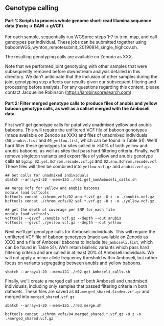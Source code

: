 ## Genotype calling

#### Part 1: Scripts to process whole genome short-read Illumina sequence data (fastq -> BAM -> gVCF).

For each sample, sequentially run WGSproc steps 1-7 to trim, map, and call genotypes per individual. These jobs can be submitted together using baboonWGS_wynton_remotesubmit_20190814_single_highcov.sh. 

The resulting genotyping calls are available on Zenodo as XXX. 

Note that we performed joint genotyping with other samples that were subsequently removed before downstream analysis detailed in this directory. We don’t anticipate that the inclusion of other samples during the joint genotyping step affects our results given our subsequent filtering and processing before analysis. For any questions regarding this content, please contact Jacqueline Robinson (https://jarobinsonresearch.com). 

#### Part 2: Filter merged genotype calls to produce files of anubis and yellow baboon genotype calls, as well as a callset merged with the Amboseli data. 

First we'll get genotype calls for putatively unadmixed yellow and anubis baboons. This will require the unfiltered VCF file of baboon genotypes (made available on Zenodo as XXX) and files of unadmixed individuals (`00_anubis.list` and `00_yellow.list`, which can be found in Table S1). We'll hard filter these genotypes for sites called in >50% of both yellow and anubis baboons, as well as sites that pass hard filtering criteria. Finally, we'll remove singleton variants and export files of yellow and anubis genotype calls as `bgzip 02.yel.$chrom.recode.vcf.gz` and `02.anu.$chrom.recode.vcf`. These files will then be combined into `yellow.vcf.gz` and `anubis.vcf.gz`. 

```console
## Get calls for unadmixed individuals
sbatch --array=1-20 --mem=12G ./r01.get_nonAmboseli_calls.sh

## merge vcfs for yellow and anubis baboons
module load bcftools
bcftools concat ./chrom_vcfs/02.anu.*.vcf.gz -O z -o ./anubis.vcf.gz
bcftools concat ./chrom_vcfs/02.yel.*.vcf.gz -O z -o ./yellow.vcf.gz

## get the depth of coverage per SNP for each file
module load vcftools
vcftools --gzvcf ./anubis.vcf.gz --depth --out anubis
vcftools --gzvcf ./yellow.vcf.gz --depth --out yellow

```

Next we'll get genotype calls for Amboseli individuals. This will require the unfiltered VCF file of baboon genotypes (made available on Zenodo as XXX) and a file of Amboseli baboons to include (`00_amboseli.list`, which can be found in Table S1). We'll retain biallelic variants which pass hard filtering criteria and are called in at least 20% of Amboseli individuals. We will not apply a minor allele frequency threshold within Amboseli, but rather focus on variants segregating between anubis and yellow baboons. 

```console
sbatch --array=1-20 --mem=12G ./r02.get_Amboseli_calls.sh

```

Finally, we'll create a merged call set of both Amboseli and unadmixed individuals, including only samples that passed filtering criteria in both datasets. These files are saved as `04.merged_shared.$index.vcf.gz` and merged into `merged_shared.vcf.gz`. 

```console
sbatch --array=1-20 --mem=12G ./r03.merge.sh

bcftools concat ./chrom_vcfs/04.merged_shared.*.vcf.gz -O z -o ./merged_shared.vcf.gz

```